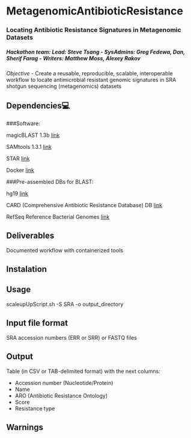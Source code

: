 # MetagenomicAntibioticResistance

### Locating Antibiotic Resistance Signatures in Metagenomic Datasets
##### Hackathon team: Lead: Steve Tsang - SysAdmins: Greg Fedewa, Dan, Sherif Farag - Writers: Matthew Moss, Alexey Rakov


*Objective* - Create a reusable, reproducible, scalable, interoperable workflow 
to locate antimicrobial resistant genomic signatures in SRA shotgun sequencing (metagenomics) datasets

## Dependencies:computer:

###Software:

magicBLAST 1.3b [link](https://github.com/boratyng/magicblast)

SAMtools 1.3.1 [link](http://www.htslib.org/)

STAR [link](https://github.com/alexdobin/STAR/releases)

Docker [link](https://www.docker.com/)

###Pre-assembled DBs for BLAST:

hg19 [link](ftp://ftp.ncbi.nlm.nih.gov/genomes/all/GCF/000/001/405/GCF_000001405.35_GRCh38.p9/GCF_000001405.35_GRCh38.p9_genomic.fna.gz)

CARD (Comprehensive Antibiotic Resistance Database) DB [link](https://card.mcmaster.ca/)

RefSeq Reference Bacterial Genomes [link](https://www.ncbi.nlm.nih.gov/refseq/)

## Deliverables

Documented workflow with containerized tools

## Instalation

## Usage

scaleupUpScript.sh <options> -S SRA -o output_directory

## Input file format

SRA accession numbers (ERR or SRR)
or
FASTQ files

## Output

Table (in CSV or TAB-delimited format) with the next columns:
- Accession number (Nucleotide/Protein)
- Name
- ARO (Antibiotic Resistance Ontology)
- Score
- Resistance type

## Warnings

